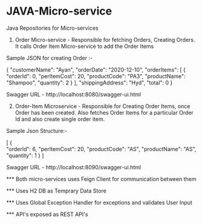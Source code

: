 # JAVA-Micro-service
Java Repositories for Micro-services

1) Order Micro-service - Responsible for fetching Orders, Creating Orders. It calls Order Item Micro-service to add the Order Items

Sample JSON for creating Order :-

{
  "customerName": "Ayan", 
  "orderDate": "2020-12-10",
  "orderItems": [
    {     
      "orderId": 0,
      "perItemCost": 20,
      "productCode": "PA3",
      "productName": "Shampoo",
      "quantity": 2
    }
  ],
  "shippingAddress": "Hyd",
  "total": 0
}

Swagger URL - http://localhost:8080/swagger-ui.html


2) Order-Item Microservice - Responsible for Creating Order Items, once Order has been created. Also fetches Order Items for a particular Order Id and also create single order item.

Sample Json Structure:-

[
  {    
    "orderId": 6,
    "perItemCost": 20,
    "productCode": "AS",
    "productName": "AS",
    "quantity": 1
  }
]


Swagger URL - http://localhost:8090/swagger-ui.html

*** Both micro-services uses Feign Client for communication between them

*** Uses H2 DB as Temprary Data Store

*** Uses Global Exception Handler for exceptions and validates User Input

*** API's exposed as REST API's



